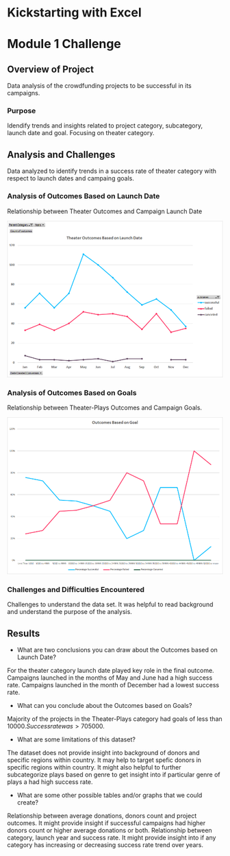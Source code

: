 # Kickstarting with Excel
# Module 1 Challenge

## Overview of Project
Data analysis of the crowdfunding projects to be successful in its campaigns.

### Purpose
Idendify trends and insights related to project category, subcategory, launch date and goal. Focusing on theater category.

## Analysis and Challenges
Data analyzed to identify trends in a success rate of theater category with respect to launch dates and campaing goals.

### Analysis of Outcomes Based on Launch Date
Relationship between Theater Outcomes and Campaign Launch Date

![Theater_Outcomes_vs_Launch](/Resources/Theater_Outcomes_vs_Launch.png)

### Analysis of Outcomes Based on Goals
Relationship between Theater-Plays Outcomes and Campaign Goals.

![Outcomes_vs_Goals](/Resources/Outcomes_vs_Goals.png)

### Challenges and Difficulties Encountered
Challenges to understand the data set. It was helpful to read background and understand the purpose of the analysis.

## Results

- What are two conclusions you can draw about the Outcomes based on Launch Date?

For the theater category launch date played key role in the final outcome. 
Campaigns launched in the months of May and June had a high success rate. Campaigns launched in the month of December had a lowest success rate.

- What can you conclude about the Outcomes based on Goals?

Majority of the projects in the Theater-Plays category had goals of less than $10000. Success rate was >70% for projects with campaign gols of <$5000. 

- What are some limitations of this dataset?

The dataset does not provide insight into background of donors and specific regions within country. It may help to target spefic donors in specific regions within country. It might also helpful to further subcategorize plays based on genre to get insight into if particular genre of plays a had high success rate.

- What are some other possible tables and/or graphs that we could create?

Relationship between average donations, donors count and project outcomes. It might provide insight if successful campaigns had higher donors count or higher average donations or both. Relationship between category, launch year and success rate. It might provide insight into if any category has increasing or decreasing success rate trend over years.